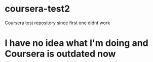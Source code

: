 # coursera-test2
Coursera test repository since first one didnt work
# I have no idea what I'm doing and Coursera is outdated now

